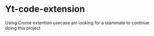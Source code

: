 # Yt-code-extension

Using Crome extention usecase
am looking for a teammate to continue doing this project
